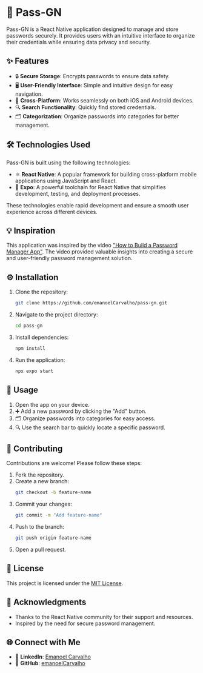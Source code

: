 # 🔐 Pass-GN

Pass-GN is a React Native application designed to manage and store passwords securely. It provides users with an intuitive interface to organize their credentials while ensuring data privacy and security.

## ✨ Features

- 🔒 **Secure Storage**: Encrypts passwords to ensure data safety.
- 🖥️ **User-Friendly Interface**: Simple and intuitive design for easy navigation.
- 📱 **Cross-Platform**: Works seamlessly on both iOS and Android devices.
- 🔍 **Search Functionality**: Quickly find stored credentials.
- 🗂️ **Categorization**: Organize passwords into categories for better management.

## 🛠️ Technologies Used

Pass-GN is built using the following technologies:

- ⚛️ **React Native**: A popular framework for building cross-platform mobile applications using JavaScript and React.
- 🚀 **Expo**: A powerful toolchain for React Native that simplifies development, testing, and deployment processes.

These technologies enable rapid development and ensure a smooth user experience across different devices.

## 💡 Inspiration

This application was inspired by the video ["How to Build a Password Manager App"](https://www.youtube.com/watch?v=VDgihqrZUQg&pp=0gcJCdgAo7VqN5tD). The video provided valuable insights into creating a secure and user-friendly password management solution.

## ⚙️ Installation

1. Clone the repository:
    ```bash
    git clone https://github.com/emanoelCarvalho/pass-gn.git
    ```
2. Navigate to the project directory:
    ```bash
    cd pass-gn
    ```
3. Install dependencies:
    ```bash
    npm install
    ```
4. Run the application:
    ```bash
    npx expo start
    ```

## 📖 Usage

1. Open the app on your device.
2. ➕ Add a new password by clicking the "Add" button.
3. 🗂️ Organize passwords into categories for easy access.
4. 🔍 Use the search bar to quickly locate a specific password.

## 🤝 Contributing

Contributions are welcome! Please follow these steps:

1. Fork the repository.
2. Create a new branch:
    ```bash
    git checkout -b feature-name
    ```
3. Commit your changes:
    ```bash
    git commit -m "Add feature-name"
    ```
4. Push to the branch:
    ```bash
    git push origin feature-name
    ```
5. Open a pull request.

## 📜 License

This project is licensed under the [MIT License](LICENSE).

## 🙏 Acknowledgments

- Thanks to the React Native community for their support and resources.
- Inspired by the need for secure password management.

## 🌐 Connect with Me

- 💼 **LinkedIn**: [Emanoel Carvalho](https://www.linkedin.com/in/emanoelcarvalho/?originalSubdomain=br)
- 🐙 **GitHub**: [emanoelCarvalho](http://github.com/emanoelCarvalho)

